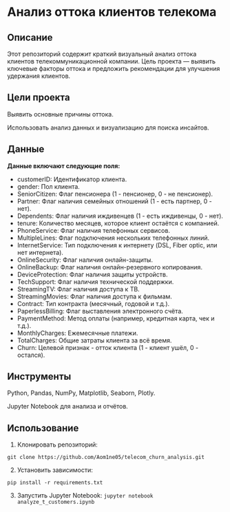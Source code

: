 # **Анализ оттока клиентов телекома**

## Описание

Этот репозиторий содержит краткий визуальный анализ оттока клиентов телекоммуникационной компании. Цель проекта — выявить ключевые факторы оттока и предложить рекомендации для улучшения удержания клиентов.

## Цели проекта

Выявить основные причины оттока.

Использовать анализ данных и визуализацию для поиска инсайтов.

## Данные

**Данные включают следующие поля:**

- customerID: Идентификатор клиента.
- gender: Пол клиента.
- SeniorCitizen: Флаг пенсионера (1 - пенсионер, 0 - не пенсионер).
- Partner: Флаг наличия семейных отношений (1 - есть партнер, 0 - нет).
- Dependents: Флаг наличия иждивенцев (1 - есть иждивенцы, 0 - нет).
- tenure: Количество месяцев, которое клиент остаётся с компанией.
- PhoneService: Флаг наличия телефонных сервисов.
- MultipleLines: Флаг подключения нескольких телефонных линий.
- InternetService: Тип подключения к интернету (DSL, Fiber optic, или нет интернета).
- OnlineSecurity: Флаг наличия онлайн-защиты.
- OnlineBackup: Флаг наличия онлайн-резервного копирования.
- DeviceProtection: Флаг наличия защиты устройств.
- TechSupport: Флаг наличия технической поддержки.
- StreamingTV: Флаг наличия доступа к ТВ.
- StreamingMovies: Флаг наличия доступа к фильмам.
- Contract: Тип контракта (месячный, годовой и т.д.).
- PaperlessBilling: Флаг выставления электронного счёта.
- PaymentMethod: Метод оплаты (например, кредитная карта, чек и т.д.).
- MonthlyCharges: Ежемесячные платежи.
- TotalCharges: Общие затраты клиента за всё время.
- Churn: Целевой признак - отток клиента (1 - клиент ушёл, 0 - остался).

## Инструменты

Python, Pandas, NumPy, Matplotlib, Seaborn, Plotly.

Jupyter Notebook для анализа и отчётов.

## Использование

1. Клонировать репозиторий:

```git clone https://github.com/Aom1ne05/telecom_churn_analysis.git```

2. Установить зависимости:

```pip install -r requirements.txt```

3. Запустить Jupyter Notebook:
```jupyter notebook analyze_t_customers.ipynb```